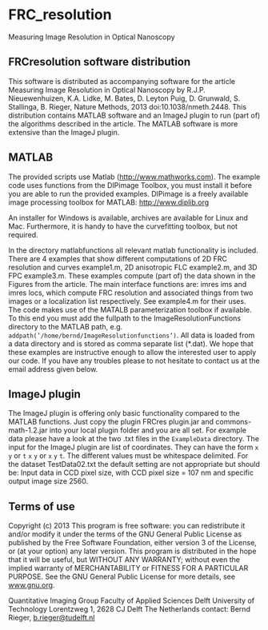 # FRC_resolution
Measuring Image Resolution in Optical Nanoscopy


## FRCresolution software distribution

This software is distributed as accompanying software for the article Measuring Image Resolution in Optical Nanoscopy by R.J.P. Nieuewenhuizen, K.A. Lidke, M. Bates, D. Leyton Puig, D. Grunwald, S. Stallinga, B. Rieger, Nature Methods, 2013 doi:10.1038/nmeth.2448.
This distribution contains MATLAB software and an ImageJ plugin to run (part of) the algorithms described in the article. 
The MATLAB software is more extensive than the ImageJ plugin.

## MATLAB

The provided scripts use Matlab (http://www.mathworks.com). The example code uses functions from the DIPimage Toolbox, you must install it before you are able to run the provided examples. 
DIPimage is a freely available image processing toolbox for MATLAB: http://www.diplib.org 

An installer for Windows is available, archives are available for Linux and Mac. Furthermore, it is handy to have the curvefitting toolbox, but not required.

In the directory matlabfunctions all relevant matlab functionality is included. There are 4 examples that show different computations of 2D FRC resolution and curves example1.m, 2D anisotropic FLC example2.m, and 3D FPC example3.m. 
These examples compute (part of) the data shown in the Figures from the article.
The main interface functions are: imres ims and imres locs, which compute FRC resolution and associated things from two images or a localization list respectively. 
See example4.m for their uses.
The code makes use of the MATALB parameterization toolbox if available. To this end you must add the fullpath to the ImageResolutionFunctions directory to the MATLAB path, e.g. `addpath(’/home/bernd/ImageResolutionfunctions’)`. 
All data is loaded from a data directory and is stored as comma separate list (*.dat).
We hope that these examples are instructive enough to allow the interested user to apply our code. 
If you have any troubles please to not hesitate to contact us at the email address given below.

## ImageJ plugin

The ImageJ plugin is offering only basic functionality compared to the MATLAB functions. 
Just copy the plugin FRCres plugin.jar and commons-math-1.2.jar into your local plugin folder and you are all set. 
For example data please have a look at the two .txt files in the `ExampleData` directory. 
The input for the ImageJ plugin are list of coordinates. 
They can have the form `x` `y` or `t` `x` `y` or `x` `y` `t`. The different values must be whitespace delimited. For the dataset TestData02.txt the default setting are not appropriate but should be: 
Input data in CCD pixel size, with CCD pixel size = 107 nm and specific output image size 2560.

## Terms of use

Copyright (c) 2013
This program is free software: you can redistribute it and/or modify
it under the terms of the GNU General Public License as published by
the Free Software Foundation, either version 3 of the License, or
(at your option) any later version.
This program is distributed in the hope that it will be useful,
but WITHOUT ANY WARRANTY; without even the implied warranty of
MERCHANTABILITY or FITNESS FOR A PARTICULAR PURPOSE. See the
GNU General Public License for more details,
see www.gnu.org.

Quantitative Imaging Group
Faculty of Applied Sciences
Delft University of Technology
Lorentzweg 1, 2628 CJ Delft
The Netherlands
contact: Bernd Rieger, b.rieger@tudelft.nl